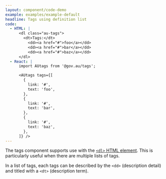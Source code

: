 ```yaml
---
layout: component/code-demo
example: examples/example-default
headline: Tags using definition list
code:
  - HTML: |
      <dl class="au-tags">
        <dt>Tags:</dt>
          <dd><a href="#">foo</a></dd>
          <dd><a href="#">bar</a></dd>
          <dd><a href="#">baz</a></dd>
      </dl>
  - React: |
      import AUtags from '@gov.au/tags';

      <AUtags tags={[
        {
          link: '#',
          text: 'foo',
        },
        {
          link: '#',
          text: 'bar',
        },
        {
          link: '#',
          text: 'baz',
        },
      ]} />
---
```



The tags component supports use with the [`<dl>` HTML element]( https://developer.mozilla.org/en-US/docs/Web/HTML/Element/dl). This is particularly useful when there are multiple lists of tags.

In a list of tags, each tags can be described by the `<dd>` (description detail) and titled with a `<dt>` (description term).
